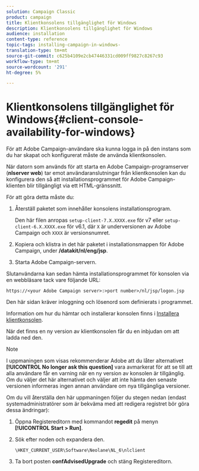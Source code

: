 ```yaml
---
solution: Campaign Classic
product: campaign
title: Klientkonsolens tillgänglighet för Windows
description: Klientkonsolens tillgänglighet för Windows
audience: installation
content-type: reference
topic-tags: installing-campaign-in-windows-
translation-type: tm+mt
source-git-commit: c625b4109e2cb47446331cd009ff9827c8267c93
workflow-type: tm+mt
source-wordcount: '291'
ht-degree: 5%

---
```



# Klientkonsolens tillgänglighet för Windows{#client-console-availability-for-windows}

För att Adobe Campaign-användare ska kunna logga in på den instans som du har skapat och konfigurerat måste de använda klientkonsolen.

När datorn som används för att starta en Adobe Campaign-programserver (**nlserver web**) tar emot användaranslutningar från klientkonsolen kan du konfigurera den så att installationsprogrammet för Adobe Campaign-klienten blir tillgängligt via ett HTML-gränssnitt.

För att göra detta måste du:

1. Återställ paketet som innehåller konsolens installationsprogram.

   Den här filen anropas `setup-client-7.X.XXXX.exe` för v7 eller `setup-client-6.X.XXXX.exe` för v6.1, där `X` är underversionen av Adobe Campaign och `XXXX` är versionsnumret.

1. Kopiera och klistra in det här paketet i installationsmappen för Adobe Campaign, under **/datakit/nl/eng/jsp**.
1. Starta Adobe Campaign-servern.

Slutanvändarna kan sedan hämta installationsprogrammet för konsolen via en webbläsare tack vare följande URL:

```
https://<your Adobe Campaign server>:>port number>/nl/jsp/logon.jsp
```

Den här sidan kräver inloggning och lösenord som definierats i programmet.

Information om hur du hämtar och installerar konsolen finns i [Installera klientkonsolen](../../installation/using/installing-the-client-console.md).

När det finns en ny version av klientkonsolen får du en inbjudan om att ladda ned den.

>[!NOTE]
>
>I uppmaningen som visas rekommenderar Adobe att du låter alternativet **[!UICONTROL No longer ask this question]** vara avmarkerat för att se till att alla användare får en varning när en ny version av konsolen är tillgänglig.\
>Om du väljer det här alternativet och väljer att inte hämta den senaste versionen informeras ingen annan användare om nya tillgängliga versioner.

Om du vill återställa den här uppmaningen följer du stegen nedan (endast systemadministratörer som är bekväma med att redigera registret bör göra dessa ändringar):

1. Öppna Registereditorn med kommandot **regedit** på menyn **[!UICONTROL Start > Run]**.
1. Sök efter noden och expandera den.

   ```
   \HKEY_CURRENT_USER\Software\Neolane\NL_6\nlclient
   ```

1. Ta bort posten **confAdvisedUpgrade** och stäng Registereditorn.

